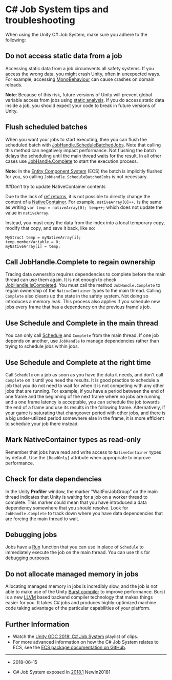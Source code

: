 # C# Job System tips and troubleshooting

When using the Unity C# Job System, make sure you adhere to the following:

## Do not access static data from a job

Accessing static data from a job circumvents all safety systems. If you access the wrong data, you might crash Unity, often in unexpected ways. For example, accessing [MonoBehaviour](ScriptRef:MonoBehaviour.html) can cause crashes on domain reloads. 

**Note**: Because of this risk, future versions of Unity will prevent global variable access from jobs using [static analysis](https://www.youtube.com/watch?v=VxeC7WFfg3Q). If you do access static data inside a job, you should expect your code to break in future versions of Unity.

## Flush scheduled batches

When you want your jobs to start executing, then you can flush the scheduled batch with [JobHandle.ScheduleBatchedJobs](ScriptRef:Unity.Jobs.JobHandle.ScheduleBatchedJobs.html). Note that calling this method can negatively impact performance. Not flushing the batch delays the scheduling until the main thread waits for the result. In all other cases use [JobHandle.Complete](ScriptRef:Unity.Jobs.JobHandle.Complete.html) to start the execution process.

**Note**: In the [Entity Component System](https://github.com/Unity-Technologies/EntityComponentSystemSamples) (ECS) the batch is implicitly flushed for you, so calling `JobHandle.ScheduleBatchedJobs` is not necessary.

##Don’t try to update NativeContainer contents

Due to the lack of [ref returns](https://docs.microsoft.com/en-us/dotnet/csharp/programming-guide/classes-and-structs/ref-returns), it is not possible to directly change the content of a [NativeContainer](ScriptRef:Unity.Collections.LowLevel.Unsafe.NativeContainerAttribute.html). For example, `nativeArray[0]++;` is the same as writing `var temp = nativeArray[0]; temp++;` which does not update the value in `nativeArray`.

Instead, you must copy the data from the index into a local temporary copy, modify that copy, and save it back, like so: 

```	
MyStruct temp = myNativeArray[i];
temp.memberVariable = 0;
myNativeArray[i] = temp;
```

## Call JobHandle.Complete to regain ownership

Tracing data ownership requires dependencies to complete before the main thread can use them again. It is not enough to check [JobHandle.IsCompleted](ScriptRef:Unity.Jobs.JobHandle.IsCompleted.html). You must call the method `JobHandle.Complete` to regain ownership of the `NativeContainer` types to the main thread. Calling `Complete` also cleans up the state in the safety system. Not doing so introduces a memory leak. This process also applies if you schedule new jobs every frame that has a dependency on the previous frame's job.

## Use Schedule and Complete in the main thread

You can only call [Schedule](ScriptRef:Unity.Jobs.IJobExtensions.Schedule.html) and `Complete` from the main thread. If one job depends on another, use `JobHandle` to manage dependencies rather than trying to schedule jobs within jobs.

## Use Schedule and Complete at the right time

Call `Schedule` on a job as soon as you have the data it needs, and don't call `Complete` on it until you need the results. It is good practice to schedule a job that you do not need to wait for when it is not competing with any other jobs that are running. For example, if you have a period between the end of one frame and the beginning of the next frame where no jobs are running, and a one frame latency is acceptable, you can schedule the job towards the end of a frame and use its results in the following frame. Alternatively, if your game is saturating that changeover period with other jobs, and there is a big under-utilized period somewhere else in the frame, it is more efficient to schedule your job there instead.

## Mark NativeContainer types as read-only

Remember that jobs have read and write access to `NativeContainer` types by default. Use the `[ReadOnly]` attribute when appropriate to improve performance.

## Check for data dependencies

In the Unity __Profiler__ window, the marker “WaitForJobGroup” on the main thread indicates that Unity is waiting for a job on a worker thread to complete. This marker could mean that you have introduced a data dependency somewhere that you should resolve. Look for `JobHandle.Complete` to track down where you have data dependencies that are forcing the main thread to wait.

## Debugging jobs
Jobs have a [Run](ScriptRef:Unity.Jobs.IJobExtensions.Run.html) function that you can use in place of `Schedule` to immediately execute the job on the main thread. You can use this for debugging purposes.

## Do not allocate managed memory in jobs

Allocating managed memory in jobs is incredibly slow, and the job is not able to make use of the Unity [Burst compiler](https://www.youtube.com/watch?v=NF6kcNS6U80&t=2s) to improve performance. Burst is a new [LLVM](https://en.wikipedia.org/wiki/LLVM) based backend compiler technology that makes things easier for you. It takes C# jobs and produces highly-optimized machine code taking advantage of the particular capabilities of your platform.

## Further Information

* Watch the [Unity GDC 2018: C# Job System](https://www.youtube.com/playlist?list=PLX2vGYjWbI0RuXtGMYKqChoZC2b-H4tck) playlist of clips.
* For more advanced information on how the C# Job System relates to ECS, see the [ECS package documentation on GitHub](https://github.com/Unity-Technologies/EntityComponentSystemSamples/blob/master/Documentation/index.md).

---

* <span class="page-edit">2018-06-15  <!-- include IncludeTextNewPageYesEdit --></span>

* <span class="page-history">C# Job System exposed in [2018.1](https://docs.unity3d.com/2018.1/Documentation/Manual/30_search.html?q=newin20181) <span class="search-words">NewIn20181</span></span> 